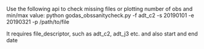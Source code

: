 Use the following api to check missing files or plotting number of obs and min/max value:
python godas_obssanitycheck.py -f adt_c2 -s 20190101 -e 20190321 -p /path/to/file 

It requires file_descriptor, such as adt_c2, adt_j3 etc. and also start and end date
